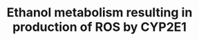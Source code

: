 ---
annotations:
- type: Pathway Ontology
  value: xenobiotic metabolic pathway
authors:
- AdoBioInfo
- Egonw
- Marvin M2
- Fehrhart
- MaintBot
description: Metabolism of Ethanol resulting in production of ROS by CYP2E1. Also
  includes a list of other CYP2E1 substrates and their metabolite outcomes. This pathway
  is also available for rat and human.
last-edited: 2019-09-17
organisms:
- Mus musculus
redirect_from:
- /index.php/Pathway:WP4265
- /instance/WP4265
schema-jsonld:
- '@context': https://schema.org/
  '@id': https://wikipathways.github.io/pathways/WP4265.html
  '@type': Dataset
  creator:
    '@type': Organization
    name: WikiPathways
  description: Metabolism of Ethanol resulting in production of ROS by CYP2E1. Also
    includes a list of other CYP2E1 substrates and their metabolite outcomes. This
    pathway is also available for rat and human.
  keywords:
  - Mafk
  - Chlorzoxazone
  - Halothane
  - Mafg
  - Protein kinase C
  - Map2k2
  - Map2k1
  - Acetaminophen
  - NAPQI
  - Diallyl sulfide
  - Cyp2e1
  - Methoxyflurane
  - Isoflurane
  - staurosporine
  - U0126
  - acetaldehyde
  - Maff
  - 6-Hydroxychlorzoxazone
  - Sp1
  - Nfe2l2
  - Vitamin C
  - Enflurane
  - Sevoflurane
  - Trifluoroacetic acid
  - Oxidative Stress (Mus musculus)
  - Mapk8
  - ethanol
  - Fluoride
  license: CC0
  name: Ethanol metabolism resulting in production of ROS by CYP2E1
seo: CreativeWork
title: Ethanol metabolism resulting in production of ROS by CYP2E1
wpid: WP4265
---